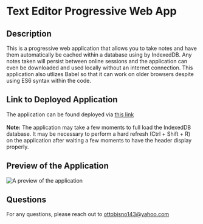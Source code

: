# Text Editor Progressive Web App

## Description
This is a progressive web application that allows you to take notes and have them automatically be cached within a database using by IndexedDB. Any notes taken will persist between online sessions and the application can even be downloaded and used locally without an internet connection. This application also utlizes Babel so that it can work on older browsers despite using ES6 syntax within the code. 

## Link to Deployed Application
The application can be found deployed via [this link](https://immense-ravine-86234.herokuapp.com/) <br> <br>
**Note:** The application may take a few moments to full load the IndexedDB database. It may be necessary to perform a hard refresh (Ctrl + Shift + R) on the application after waiting a few moments to have the header display properly. 

## Preview of the Application
![A preview of the application](https://github.com/ottobisno/tech-blog/blob/main/preview.JPG)

## Questions

For any questions, please reach out to [ottobisno143@yahoo.com](mailto:ottobisno143@yahoo.com)